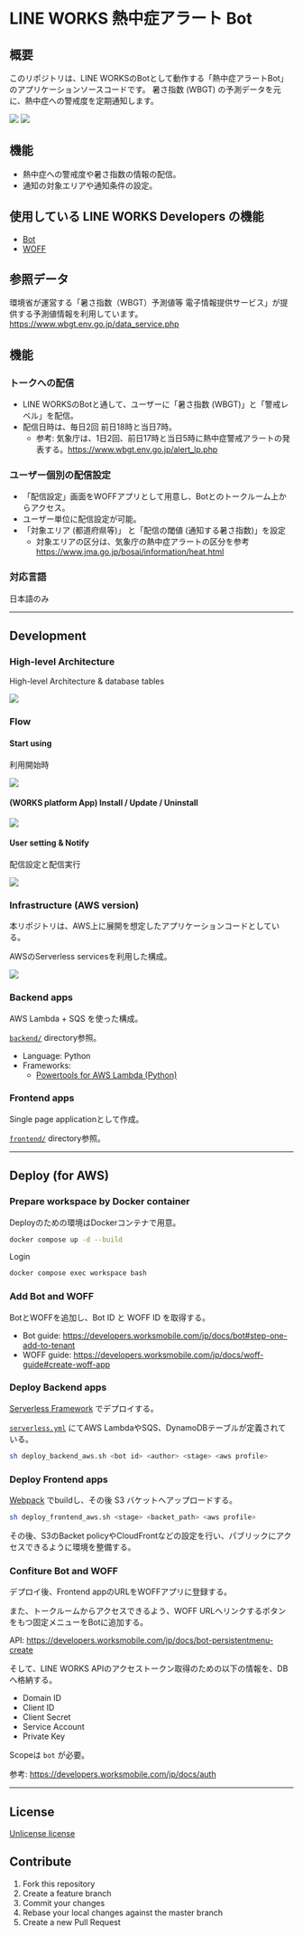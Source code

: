 # LINE WORKS 熱中症アラート Bot

## 概要
このリポジトリは、LINE WORKSのBotとして動作する「熱中症アラートBot」のアプリケーションソースコードです。
暑さ指数 (WBGT) の予測データを元に、熱中症への警戒度を定期通知します。

![](docs/capture_alert.png)
![](docs/capture_setting.png)

## 機能
- 熱中症への警戒度や暑さ指数の情報の配信。
- 通知の対象エリアや通知条件の設定。

## 使用している LINE WORKS Developers の機能
- [Bot](https://developers.worksmobile.com/jp/docs/bot)
- [WOFF](https://developers.worksmobile.com/jp/docs/woff-guide)

## 参照データ
環境省が運営する「暑さ指数（WBGT）予測値等 電子情報提供サービス」が提供する予測値情報を利用しています。
https://www.wbgt.env.go.jp/data_service.php

## 機能
### トークへの配信
- LINE WORKSのBotと通して、ユーザーに「暑さ指数 (WBGT)」と「警戒レベル」を配信。
- 配信日時は、毎日2回 前日18時と当日7時。
    - 参考: 気象庁は、1日2回、前日17時と当日5時に熱中症警戒アラートの発表する。https://www.wbgt.env.go.jp/alert_lp.php

### ユーザー個別の配信設定
- 「配信設定」画面をWOFFアプリとして用意し、Botとのトークルーム上からアクセス。
- ユーザー単位に配信設定が可能。
- 「対象エリア (都道府県等)」 と「配信の閾値 (通知する暑さ指数)」を設定
    - 対象エリアの区分は、気象庁の熱中症アラートの区分を参考 https://www.jma.go.jp/bosai/information/heat.html

### 対応言語
日本語のみ

----

## Development
### High-level Architecture
High-level Architecture & database tables

![](docs/arch_highlevel.drawio.svg)

### Flow
#### Start using
利用開始時

![](docs/flow_bot_talk_start.svg)

#### (WORKS platform App) Install / Update / Uninstall
![](docs/flow_works_platform_app_callbacks.svg)

#### User setting & Notify
配信設定と配信実行

![](docs/flow_notify.svg)

### Infrastructure (AWS version)
本リポジトリは、AWS上に展開を想定したアプリケーションコードとしている。

AWSのServerless servicesを利用した構成。

![](docs/arch_aws.drawio.svg)

### Backend apps
AWS Lambda + SQS を使った構成。

[`backend/`](./backend) directory参照。

- Language: Python
- Frameworks:
    - [Powertools for AWS Lambda (Python)](https://docs.powertools.aws.dev/lambda/python/latest/)

### Frontend apps
Single page applicationとして作成。

[`frontend/`](./frontend) directory参照。

----

## Deploy (for AWS)
### Prepare workspace by Docker container
Deployのための環境はDockerコンテナで用意。

```sh
docker compose up -d --build
```

Login

```sh
docker compose exec workspace bash
```

### Add Bot and WOFF
BotとWOFFを追加し、Bot ID と WOFF ID を取得する。

- Bot guide: https://developers.worksmobile.com/jp/docs/bot#step-one-add-to-tenant
- WOFF guide: https://developers.worksmobile.com/jp/docs/woff-guide#create-woff-app

### Deploy Backend apps
[Serverless Framework](https://www.serverless.com/) でデプロイする。

[`serverless.yml`](./backend/serverless.yml) にてAWS LambdaやSQS、DynamoDBテーブルが定義されている。

```sh
sh deploy_backend_aws.sh <bot id> <author> <stage> <aws profile>
```

### Deploy Frontend apps
[Webpack](https://webpack.js.org/) でbuildし、その後 S3 バケットへアップロードする。

```sh
sh deploy_frontend_aws.sh <stage> <backet_path> <aws profile>
```

その後、S3のBacket policyやCloudFrontなどの設定を行い、パブリックにアクセスできるように環境を整備する。

### Confiture Bot and WOFF
デプロイ後、Frontend appのURLをWOFFアプリに登録する。

また、トークルームからアクセスできるよう、WOFF URLへリンクするボタンをもつ固定メニューをBotに追加する。

API: https://developers.worksmobile.com/jp/docs/bot-persistentmenu-create

そして、LINE WORKS APIのアクセストークン取得のための以下の情報を、DBへ格納する。

- Domain ID
- Client ID
- Client Secret
- Service Account
- Private Key

Scopeは `bot` が必要。

参考: https://developers.worksmobile.com/jp/docs/auth

----

## License
[Unlicense license](LICENSE)

## Contribute
1. Fork this repository
2. Create a feature branch
3. Commit your changes
4. Rebase your local changes against the master branch
5. Create a new Pull Request

